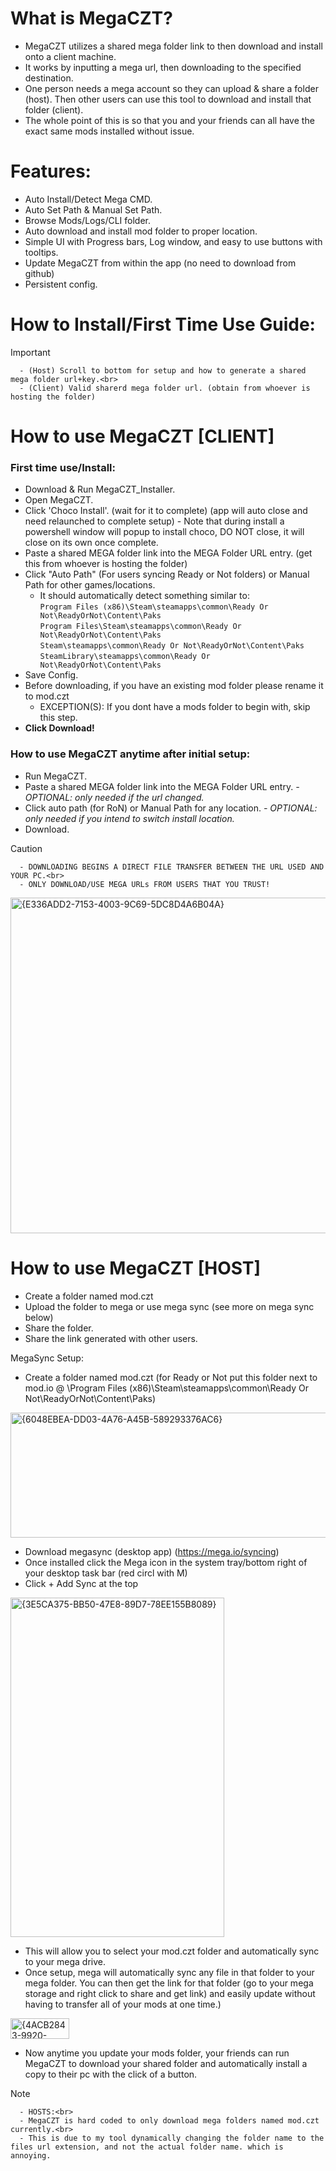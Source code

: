 # What is MegaCZT?
- MegaCZT utilizes a shared mega folder link to then download and install onto a client machine.
- It works by inputting a mega url, then downloading to the specified destination.
- One person needs a mega account so they can upload & share a folder (host). Then other users can use this tool to download and install that folder (client).
- The whole point of this is so that you and your friends can all have the exact same mods installed without issue.

# Features:
- Auto Install/Detect Mega CMD.
- Auto Set Path & Manual Set Path.
- Browse Mods/Logs/CLI folder.
- Auto download and install mod folder to proper location.
- Simple UI with Progress bars, Log window, and easy to use buttons with tooltips.
- Update MegaCZT from within the app (no need to download from github)
- Persistent config.

# How to Install/First Time Use Guide:
> [!IMPORTANT]
      - (Host) Scroll to bottom for setup and how to generate a shared mega folder url+key.<br>
      - (Client) Valid sharerd mega folder url. (obtain from whoever is hosting the folder)

# How to use MegaCZT [CLIENT] 
### First time use/Install:
- Download & Run MegaCZT_Installer.
- Open MegaCZT.
- Click 'Choco Install'. (wait for it to complete) (app will auto close and need relaunched to complete setup)
        - Note that during install a powershell window will popup to install choco, DO NOT close, it will close on its own once complete.
- Paste a shared MEGA folder link into the MEGA Folder URL entry. (get this from whoever is hosting the folder)
- Click "Auto Path" (For users syncing Ready or Not folders) or Manual Path for other games/locations.
  - It should automatically detect something similar to:<br>
    `Program Files (x86)\Steam\steamapps\common\Ready Or Not\ReadyOrNot\Content\Paks`<br>
    `Program Files\Steam\steamapps\common\Ready Or Not\ReadyOrNot\Content\Paks`<br>
    `Steam\steamapps\common\Ready Or Not\ReadyOrNot\Content\Paks`<br>
    `SteamLibrary\steamapps\common\Ready Or Not\ReadyOrNot\Content\Paks`
- Save Config.
- Before downloading, if you have an existing mod folder please rename it to mod.czt
  - EXCEPTION(S): If you dont have a mods folder to begin with, skip this step.
- <b>Click Download!</b>

### How to use MegaCZT anytime after initial setup:
- Run MegaCZT. 
- Paste a shared MEGA folder link into the MEGA Folder URL entry.      *- OPTIONAL: only needed if the url changed.*
- Click auto path (for RoN) or Manual Path for any location.      *- OPTIONAL: only needed if you intend to switch install location.*
- Download.
>[!CAUTION]
      - DOWNLOADING BEGINS A DIRECT FILE TRANSFER BETWEEN THE URL USED AND YOUR PC.<br>
      - ONLY DOWNLOAD/USE MEGA URLs FROM USERS THAT YOU TRUST!

<img width="837" height="537" alt="{E336ADD2-7153-4003-9C69-5DC8D4A6B04A}" src="https://github.com/user-attachments/assets/101fc213-e9d9-4818-832e-bd2957ad25c2" />

# How to use MegaCZT [HOST]
- Create a folder named mod.czt
- Upload the folder to mega or use mega sync (see more on mega sync below) 
- Share the folder.
- Share the link generated with other users.

MegaSync Setup:
- Create a folder named mod.czt (for Ready or Not put this folder next to mod.io @ \Program Files (x86)\Steam\steamapps\common\Ready Or Not\ReadyOrNot\Content\Paks)
<img width="673" height="200" alt="{6048EBEA-DD03-4A76-A45B-589293376AC6}" src="https://github.com/user-attachments/assets/43b76e9b-78b2-4030-b1d4-997dc6167d1c" />

- Download megasync (desktop app) (https://mega.io/syncing)
- Once installed click the Mega icon in the system tray/bottom right of your desktop task bar (red circl with M)
- Click + Add Sync at the top
<img width="342" height="543" alt="{3E5CA375-BB50-47E8-89D7-78EE155B8089}" src="https://github.com/user-attachments/assets/ad03467c-ede6-4b48-9310-b9481bfdfdd2" />

- This will allow you to select your mod.czt folder and automatically sync to your mega drive.
- Once setup, mega will automatically sync any file in that folder to your mega folder. You can then get the link for that folder (go to your mega storage and right click to share and get link) and easily update without having to transfer all of your mods at one time.)
<img width="94" height="33" alt="{4ACB2843-9920-461D-AE18-31BF3F3605A3}" src="https://github.com/user-attachments/assets/593c8cb2-c7a8-4900-a9bd-1f4f54b285dc" />

- Now anytime you update your mods folder, your friends can run MegaCZT to download your shared folder and automatically install a copy to their pc with the click of a button.
>[!NOTE]
      - HOSTS:<br>
      - MegaCZT is hard coded to only download mega folders named mod.czt currently.<br>
      - This is due to my tool dynamically changing the folder name to the files url extension, and not the actual folder name. which is annoying.















































































